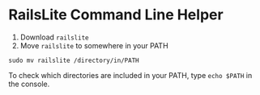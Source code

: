 # RailsLite Command Line Helper
1. Download `railslite`
2. Move `railslite` to somewhere in your PATH
````
sudo mv railslite /directory/in/PATH
````
To check which directories are included in your PATH, type `echo $PATH` in the console.
